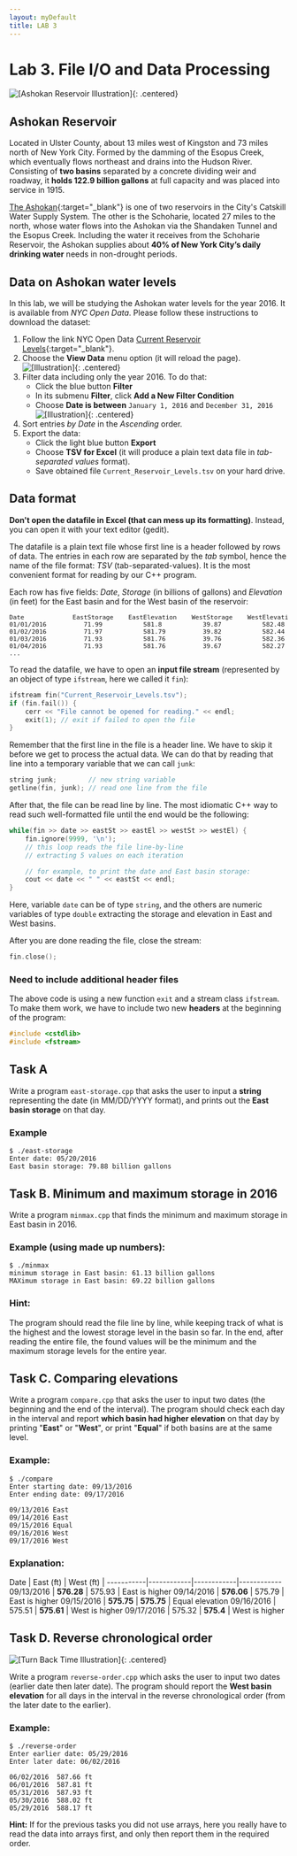 ```yaml
---  
layout: myDefault  
title: LAB 3  
---      
```

# Lab 3. File I/O and Data Processing

![\[Ashokan Reservoir Illustration\]](https://i.imgur.com/u51pFWF.jpg){: .centered}

## Ashokan Reservoir

Located in Ulster County, about 13 miles west of Kingston and 73 miles north of New York City. 
Formed by the damming of the Esopus Creek, which eventually flows northeast and drains into the Hudson River. 
Consisting of **two basins** separated by a concrete dividing weir and roadway, it **holds 122.9 billion gallons** 
at full capacity and was placed into service in 1915.

[The Ashokan](http://www.nyc.gov/html/dep/html/watershed_protection/ashokan.shtml){:target="_blank"} is one of two reservoirs in the City's Catskill Water Supply System. 
The other is the Schoharie, located 27 miles to the north, whose water flows into the Ashokan via the Shandaken Tunnel and the Esopus Creek. 
Including the water it receives from the Schoharie Reservoir, the Ashokan supplies about **40% of New York City’s daily drinking water** needs in non-drought periods.

## Data on Ashokan water levels
In this lab, we will be studying the Ashokan water levels for the year 2016. It is available from *NYC Open Data*. 
Please follow these instructions to download the dataset:

1. Follow the link NYC Open Data [Current Reservoir Levels](https://data.cityofnewyork.us/Environment/Current-Reservoir-Levels/zkky-n5j3){:target="_blank"}.
1. Choose the **View Data** menu option (it will reload the page).
  ![\[Illustration\]](https://i.imgur.com/bj2uhhb.png){: .centered}
1. Filter data including only the year 2016. To do that:
    - Click the blue button **Filter**
    - In its submenu **Filter**, click **Add a New Filter Condition**
    - Choose **Date is between** `January 1, 2016` and `December 31, 2016`
  ![\[Illustration\]](https://i.imgur.com/i68wEOm.png){: .centered}
1. Sort entries *by Date* in the *Ascending* order.
1. Export the data:
    - Click the light blue button **Export**
    - Choose **TSV for Excel** (it will produce a plain text data file in *tab-separated values* format).
    - Save obtained file `Current_Reservoir_Levels.tsv` on your hard drive.

## Data format

**Don't open the datafile in Excel (that can mess up its formatting)**. Instead, you can open it with your text editor (gedit).

The datafile is a plain text file whose first line is a header followed by rows of data.
The entries in each row are separated by the *tab* symbol, hence the name of the file format: *TSV* (tab-separated-values).
It is the most convenient format for reading by our C++ program.

Each row has five fields: *Date*, *Storage* (in billions of gallons) and *Elevation* (in feet) for the East basin and for the West basin of the reservoir:

<pre style="font-size:80%;">
Date             EastStorage    EastElevation    WestStorage    WestElevation
01/01/2016          71.99           581.8           39.87           582.48
01/02/2016          71.97           581.79          39.82           582.44
01/03/2016          71.93           581.76          39.76           582.36
01/04/2016          71.93           581.76          39.67           582.27
...
</pre>

To read the datafile, we have to open an **input file stream** (represented by an object of type `ifstream`, here we called it `fin`):

```c++
ifstream fin("Current_Reservoir_Levels.tsv");
if (fin.fail()) {
    cerr << "File cannot be opened for reading." << endl;
    exit(1); // exit if failed to open the file
}
```

Remember that the first line in the file is a header line. We have to skip it before we get to process the actual data. 
We can do that by reading that line into a temporary variable that we can call `junk`:
```c++
string junk;        // new string variable
getline(fin, junk); // read one line from the file 
```
After that, the file can be read line by line. The most idiomatic C++ way to read such well-formatted file until the end would be the following:

```c++
while(fin >> date >> eastSt >> eastEl >> westSt >> westEl) { 
    fin.ignore(9999, '\n');
    // this loop reads the file line-by-line
    // extracting 5 values on each iteration 

    // for example, to print the date and East basin storage:
    cout << date << " " << eastSt << endl;
}
```
Here, variable `date` can be of type `string`, and the others are numeric variables of type `double`
extracting the storage and elevation in East and West basins.

After you are done reading the file, close the stream:
```c++
fin.close();
```
### Need to include additional header files
The above code is using a new function `exit` and a stream class `ifstream`. To make them work,
we have to include two new **headers** at the beginning of the program:

```c++
#include <cstdlib>
#include <fstream>
```

## Task A

Write a program `east-storage.cpp` that asks the user to input a **string** representing the date (in MM/DD/YYYY format), 
and prints out the **East basin storage** on that day.

### Example
```
$ ./east-storage
Enter date: 05/20/2016
East basin storage: 79.88 billion gallons
```

## Task B. Minimum and maximum storage in 2016

Write a program `minmax.cpp` that finds the minimum and maximum storage in East basin in 2016.

### Example (using made up numbers):
```
$ ./minmax
minimum storage in East basin: 61.13 billion gallons
MAXimum storage in East basin: 69.22 billion gallons
```

### Hint: 
The program should read the file line by line, while keeping track of what is the highest and the lowest storage level in the basin so far.
In the end, after reading the entire file, the found values will be the minimum and the maximum storage levels for the entire year.

## Task C. Comparing elevations

Write a program `compare.cpp` that asks the user to input two dates (the beginning and the end of the interval).
The program should check each day in the interval and report **which basin had higher elevation** on that day
by printing "**East**" or "**West**", or print "**Equal**" if both basins are at the same level.

### Example:
```
$ ./compare
Enter starting date: 09/13/2016
Enter ending date: 09/17/2016

09/13/2016 East
09/14/2016 East
09/15/2016 Equal
09/16/2016 West
09/17/2016 West
```

### Explanation:

<style type="text/css">
table{border-collapse: collapse;}
th{ padding-left: 2em; padding-right:2em; border-bottom:1px solid #888; }
td{ padding-left: 2em; padding-right:2em }
</style>

Date       |  East (ft) | West (ft)  |
-----------|------------|------------|------------
09/13/2016 | **576.28** |   575.93   |  East is higher
09/14/2016 | **576.06** |   575.79   |  East is higher
09/15/2016 | **575.75** | **575.75** |  Equal elevation
09/16/2016 |   575.51	  | **575.61** |  West is higher
09/17/2016 |   575.32   | **575.4**  |  West is higher

## Task D. Reverse chronological order

![\[Turn Back Time Illustration\]](https://i.imgur.com/EBCioqG.jpg){: .centered}

Write a program `reverse-order.cpp` which asks the user to input two dates (earlier date then later date).
The program should report the **West basin elevation** for all days in the interval in the reverse chronological order (from the later date to the earlier).

### Example:
```
$ ./reverse-order
Enter earlier date: 05/29/2016
Enter later date: 06/02/2016

06/02/2016  587.66 ft
06/01/2016  587.81 ft
05/31/2016  587.93 ft
05/30/2016  588.02 ft
05/29/2016  588.17 ft
```

**Hint:** If for the previous tasks you did not use arrays, here you really have to read the data into arrays first, and only then report them in the 
required order.

<br />


